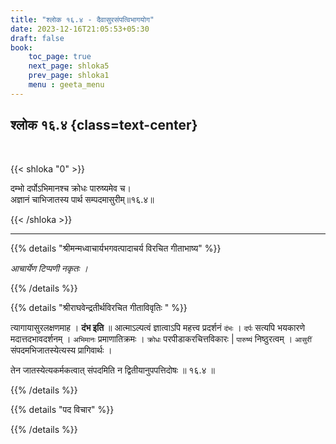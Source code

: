 ```yaml
---
title: "श्लोक १६.४ - दैवासुरसंपत्विभागयोग"
date: 2023-12-16T21:05:53+05:30
draft: false
book:
    toc_page: true
    next_page: shloka5
    prev_page: shloka1
    menu : geeta_menu
---
```




## श्लोक १६.४ {class=text-center}

<br/>

{{< shloka  "0"  >}}

दम्भो दर्पोऽभिमानश्च क्रोधः पारुष्यमेव च।  
अज्ञानं चाभिजातस्य पार्थ सम्पदमासुरीम्॥१६.४॥

{{< /shloka >}}

---


{{% details "श्रीमन्मध्वाचार्यभगवत्पादाचर्य विरचित  गीताभाष्य" %}}

*आचार्येण टिप्पणी नकृतः ।*

{{% /details %}}



{{% details "श्रीराघवेन्द्रतीर्थविरचित गीताविवृतिः " %}}

त्यागायासुरलक्षणमाह । **दंभ इति** ॥ 
आत्माऽल्पत्वं ज्ञात्वाऽपि महत्त्व प्रदर्शनं `दंभः` । 
`दर्पः` सत्यपि भयकारणे मदात्तदभावदर्शनम्‌ ।
`अभिमानः` प्रमाणातिक्रमः ।
`क्रोधः` परपीडाकरचित्तविकारः |
`पारुष्यं` निष्ठुरत्वम्‌ ।
`आसुरीं` संपदमभिजातस्येत्यस्य प्रागिवार्थः ।   

तेन जातस्येत्यकर्मकत्वात् संपदमिति न 
द्वितीयानुपपत्तिदोषः ॥ १६.४ ॥

{{% /details %}}



{{% details "पद विचार" %}}


{{% /details %}}
